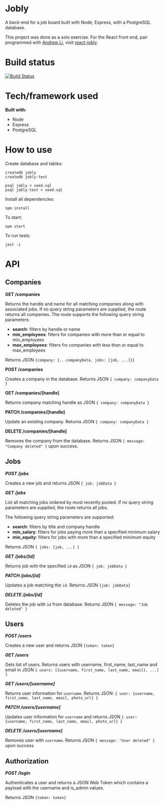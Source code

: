 # Jobly
A back-end for a job board built with Node, Express, with a PostgreSQL database.

This project was done as a solo exercise. For the React front end, pair programmed with [Andrew Li](https://github.com/andrewsli), visit [react-jobly](https://github.com/cyhk/react-jobly).

# Build status
[![Build Status](https://travis-ci.com/cyhk/jobly.svg?branch=master)](https://travis-ci.com/cyhk/jobly.svg?branch=master)

# Tech/framework used
**Built with:**
- Node
- Express
- PostgreSQL

# How to use
Create database and tables:
```
createdb jobly
createdb jobly-test

psql jobly < seed.sql
psql jobly-test < seed.sql
```
Install all dependencies:
```
npm install
```
To start:
```
npm start
```

To run tests:
```
jest -i
```

# API

## Companies
**GET /companies**

Returns the handle and name for all matching companies along with associated jobs. If no query string parameters are supplied, the route returns all companies. The route supports the following query string parameters:
  
  - **search**: filters by handle or name
  - **min_employees**: filters for companies with more than or equal to min_employees
  - **max_employees**: filters fro companies with less than or equal to max_employees

Returns JSON `{company: {...companyData, jobs: [job, ...]}}`

**POST /companies**

Creates a company in the database. Returns JSON `{ company: companyData }`

**GET /companies/[handle]**

Returns company matching handle as JSON `{ company: companyData }`

**PATCH /companies/[handle]**

Update an existing company. Returns JSON `{ company: companyData }`

**DELETE /companies/[handle]**

Removes the company from the database. Returns JSON `{ message: "Company deleted" }` upon success.

## Jobs
***POST /jobs***

Creates a new job and returns JSON `{ job: jobData }`

***GET /jobs***

List all matching jobs ordered by most recently posted. If no query string parameters are supplied, the route returns all jobs.

The following query string parameters are supported:
- **search**: filters by title and company handle
- **min_salary**: filters for jobs paying more than a specified minimum salary
- **min_equity**: filters for jobs with more than a specified minimum equity

Returns JSON `{ jobs: [job, ...] }`

***GET /jobs/[id]***

Returns job with the specified `id` as JSON `{ job: jobData }`

***PATCH /jobs/[id]***

Updates a job matching the `id`. Returns JSON `{job: jobData}`

***DELETE /jobs/[id]***

Deletes the job with `id` from database. Returns JSON `{ message: "Job deleted" }`

## Users
***POST /users***

Creates a new user and returns JSON `{token: token}`

***GET /users***

Gets list of users. Returns users with username, first_name, last_name and email in JSON `{ users: [{username, first_name, last_name, email}, ...] }`

***GET /users/[username]***

Returns user information for `username`. Returns JSON: `{ user: {username, first_name, last_name, email, photo_url} }`

***PATCH /users/[username]***

Updates user information for `username` and returns JSON `{ user: {username, first_name, last_name, email, photo_url} }`

***DELETE /users/[username]***

Removes user with `username`. Returns JSON `{ message: "User deleted" }` upon success

## Authorization
***POST /login***

Authenticates a user and returns a JSON Web Token which contains a payload with the username and is_admin values.

Returns JSON `{token: token}`
